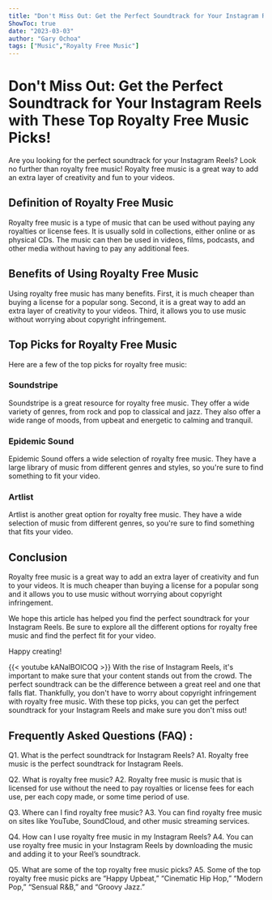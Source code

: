 ```yaml
---
title: "Don't Miss Out: Get the Perfect Soundtrack for Your Instagram Reels with These Top Royalty Free Music Picks!"
ShowToc: true 
date: "2023-03-03"
author: "Gary Ochoa" 
tags: ["Music","Royalty Free Music"]
---
```

# Don't Miss Out: Get the Perfect Soundtrack for Your Instagram Reels with These Top Royalty Free Music Picks!

Are you looking for the perfect soundtrack for your Instagram Reels? Look no further than royalty free music! Royalty free music is a great way to add an extra layer of creativity and fun to your videos.

## Definition of Royalty Free Music

Royalty free music is a type of music that can be used without paying any royalties or license fees. It is usually sold in collections, either online or as physical CDs. The music can then be used in videos, films, podcasts, and other media without having to pay any additional fees.

## Benefits of Using Royalty Free Music

Using royalty free music has many benefits. First, it is much cheaper than buying a license for a popular song. Second, it is a great way to add an extra layer of creativity to your videos. Third, it allows you to use music without worrying about copyright infringement.

## Top Picks for Royalty Free Music

Here are a few of the top picks for royalty free music:

### Soundstripe

Soundstripe is a great resource for royalty free music. They offer a wide variety of genres, from rock and pop to classical and jazz. They also offer a wide range of moods, from upbeat and energetic to calming and tranquil.

### Epidemic Sound

Epidemic Sound offers a wide selection of royalty free music. They have a large library of music from different genres and styles, so you're sure to find something to fit your video.

### Artlist

Artlist is another great option for royalty free music. They have a wide selection of music from different genres, so you're sure to find something that fits your video.

## Conclusion

Royalty free music is a great way to add an extra layer of creativity and fun to your videos. It is much cheaper than buying a license for a popular song and it allows you to use music without worrying about copyright infringement. 

We hope this article has helped you find the perfect soundtrack for your Instagram Reels. Be sure to explore all the different options for royalty free music and find the perfect fit for your video. 

Happy creating!

{{< youtube kANalBOlCOQ >}} 
With the rise of Instagram Reels, it's important to make sure that your content stands out from the crowd. The perfect soundtrack can be the difference between a great reel and one that falls flat. Thankfully, you don't have to worry about copyright infringement with royalty free music. With these top picks, you can get the perfect soundtrack for your Instagram Reels and make sure you don't miss out!

## Frequently Asked Questions (FAQ) :
Q1. What is the perfect soundtrack for Instagram Reels?
A1. Royalty free music is the perfect soundtrack for Instagram Reels.

Q2. What is royalty free music?
A2. Royalty free music is music that is licensed for use without the need to pay royalties or license fees for each use, per each copy made, or some time period of use.

Q3. Where can I find royalty free music?
A3. You can find royalty free music on sites like YouTube, SoundCloud, and other music streaming services.

Q4. How can I use royalty free music in my Instagram Reels?
A4. You can use royalty free music in your Instagram Reels by downloading the music and adding it to your Reel’s soundtrack.

Q5. What are some of the top royalty free music picks?
A5. Some of the top royalty free music picks are “Happy Upbeat,” “Cinematic Hip Hop,” “Modern Pop,” “Sensual R&B,” and “Groovy Jazz.”


